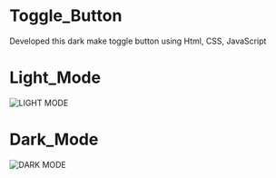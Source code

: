 # Toggle_Button
Developed this dark make toggle button using  Html, CSS, JavaScript
# Light_Mode
![LIGHT MODE](https://user-images.githubusercontent.com/91894985/189727108-b80d4591-d950-44b1-a045-eb1fd6a3904d.png)
# Dark_Mode
![DARK MODE](https://user-images.githubusercontent.com/91894985/189727338-7a6a81bd-2e67-4416-aeab-1e96da7bfa80.png)
